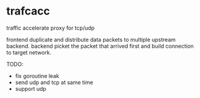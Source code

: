 # trafcacc
traffic accelerate proxy for tcp/udp

frontend duplicate and distribute data packets to multiple upstream backend.
backend picket the packet that arrived first and build connection to target network.


TODO:

- fix goroutine leak
- send udp and tcp at same time
- support udp
